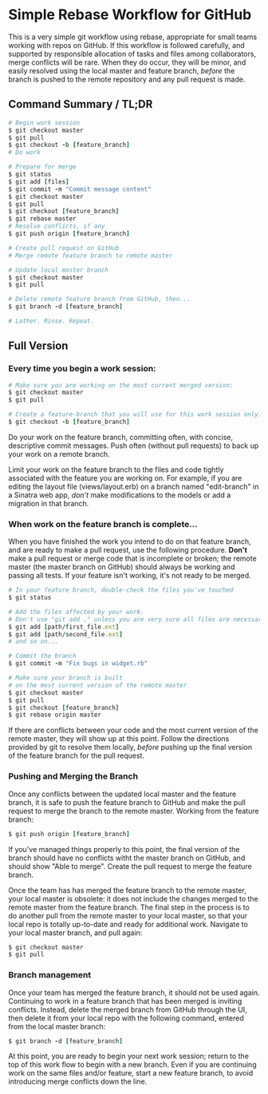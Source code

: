 <h1>Simple Rebase Workflow for GitHub</h1>

This is a very simple git workflow using rebase, appropriate for small teams working with repos on GitHub. If this workflow is followed carefully, and supported by responsible allocation of tasks and files among collaborators, merge conflicts will be rare. When they do occur, they will be minor, and easily resolved using the local master and feature branch, _before_ the branch is pushed to the remote repository and any pull request is made.

## Command Summary / TL;DR
```ruby
# Begin work session
$ git checkout master
$ git pull
$ git checkout -b [feature_branch]
# Do work

# Prepare for merge
$ git status
$ git add [files]
$ git commit -m "Commit message content"
$ git checkout master
$ git pull
$ git checkout [feature_branch]
$ git rebase master
# Resolve conflicts, if any
$ git push origin [feature_branch]

# Create pull request on GitHub
# Merge remote feature branch to remote master

# Update local master branch
$ git checkout master
$ git pull

# Delete remote feature branch from GitHub, then...
$ git branch -d [feature_branch]

# Lather. Rinse. Repeat.
```

## Full Version

### Every time you begin a work session:
```ruby
# Make sure you are working on the most current merged version:
$ git checkout master
$ git pull

# Create a feature-branch that you will use for this work session only:
$ git checkout -b [feature_branch]
```

Do your work on the feature branch, committing often, with concise, descriptive commit messages. Push often (without pull requests) to back up your work on a remote branch.

Limit your work on the feature branch to the files and code tightly associated with the feature you are working on. For example, if you are editing the layout file (views/layout.erb) on a branch named "edit-branch" in a Sinatra web app, _don't_ make modifications to the models or add a migration in that branch.


### When work on the feature branch is complete...
When you have finished the work you intend to do on that feature branch, and are ready to make a pull request, use the following procedure. **Don't** make a pull request or merge code that is incomplete or broken; the remote master (the master branch on GitHub) should always be working and passing all tests. If your feature isn't working, it's not ready to be merged.

```ruby
# In your feature branch, double-check the files you've touched
$ git status

# Add the files affected by your work.
# Don't use "git add ." unless you are very sure all files are necessary.
$ git add [path/first_file.ext]
$ git add [path/second_file.ext]
# and so on...

# Commit the branch
$ git commit -m "Fix bugs in widget.rb"

# Make sure your branch is built
# on the most current version of the remote master
$ git checkout master
$ git pull
$ git checkout [feature_branch]
$ git rebase origin master
```

If there are conflicts between your code and the most current version of the remote master, they will show up at this point. Follow the directions provided by git to resolve them locally, _before_ pushing up the final version of the feature branch for the pull request.

### Pushing and Merging the Branch
Once any conflicts between the updated local master and the feature branch, it is safe to push the feature branch to GitHub and make the pull request to merge the branch to the remote master. Working from the feature branch:

```ruby
$ git push origin [feature_branch]
```

If you've managed things properly to this point, the final version of the branch should have no conflicts witht the master branch on GitHub, and should show "Able to merge". Create the pull request to merge the feature branch.

Once the team has has merged the feature branch to the remote master, your local master is obsolete: it does not include the changes merged to the remote master from the feature branch. The final step in the process is to do another pull from the remote master to your local master, so that your local repo is totally up-to-date and ready for additional work. Navigate to your local master branch, and pull again:

```ruby
$ git checkout master
$ git pull
```

### Branch management
Once your team has merged the feature branch, it should not be used again. Continuing to work in a feature branch that has been merged is inviting conflicts. Instead, delete the merged branch from GitHub through the UI, then delete it from your local repo with the following command, entered from the local master branch:

```ruby
$ git branch -d [feature_branch]
```

At this point, you are ready to begin your next work session; return to the top of this work flow to begin with a new branch. Even if you are continuing work on the same files and/or feature, start a new feature branch, to avoid introducing merge conflicts down the line.
